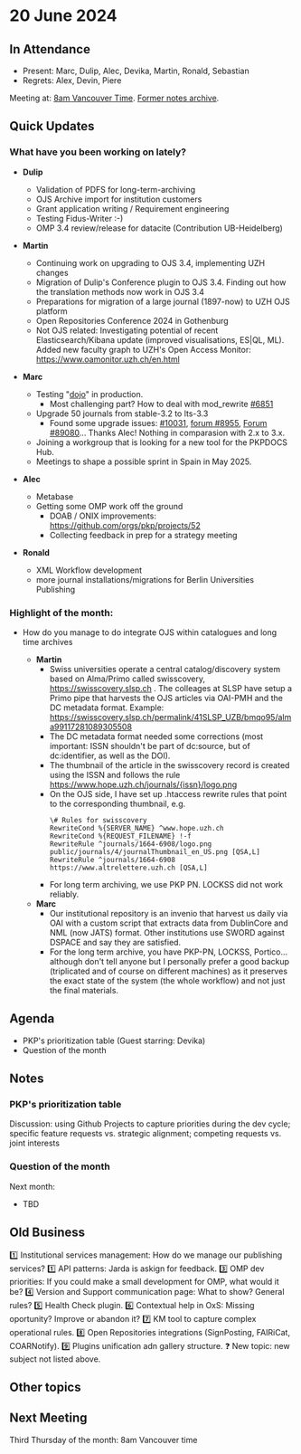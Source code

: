 # 20 June 2024

In Attendance
-------------

- Present: Marc, Dulip, Alec, Devika, Martin, Ronald, Sebastian
- Regrets: Alex, Devin, Piere

Meeting at: [8am Vancouver Time](https://www.timeanddate.com/worldclock/converter.html?iso=20240418T150000&p1=256&p2=tz_pt&p3=tz_pdt&p4=80&p5=3705&p6=418&p7=tz_adt&p8=31&p9=37&p10=101).
[Former notes archive](https://github.com/pkp/technical-committee/tree/main/meeting-minutes).


Quick Updates
-------------

### What have you been working on lately?

- **Dulip**
    - Validation of PDFS for long-term-archiving
    - OJS Archive import for institution customers
    - Grant application  writing / Requirement engineering
    - Testing Fidus-Writer :-) 
    - OMP 3.4 review/release for datacite (Contribution UB-Heidelberg)
- **Martin**
    - Continuing work on upgrading to OJS 3.4, implementing UZH changes
    - Migration of Dulip's Conference plugin to OJS 3.4. Finding out how the translation methods now work in OJS 3.4
    - Preparations for migration of a large journal (1897-now) to UZH OJS platform
    - Open Repositories Conference 2024 in Gothenburg
    - Not OJS related: Investigating potential of recent Elasticsearch/Kibana update (improved visualisations, ES|QL, ML). Added new faculty graph to UZH's Open Access Monitor: https://www.oamonitor.uzh.ch/en.html
- **Marc**
    - Testing "[dojo](https://github.com/marcbria/dojo)" in production.
        - Most challenging part? How to deal with mod_rewrite [#6851](https://github.com/pkp/pkp-lib/issues/6851)
    - Upgrade 50 journals from stable-3.2 to lts-3.3
        - Found some upgrade issues: [#10031](https://github.com/pkp/pkp-lib/issues/10031), [forum #8955](https://forum.pkp.sfu.ca/t/understanding-removing-orphaned-submission-files-entry-id-xxx-with-submission-id-xxx/89055/5), [Forum #89080](https://forum.pkp.sfu.ca/t/warning-column-not-found-1054-unknown-column-setting-name-in-field-list-in-when-upgrading-to-3-3/89080)... Thanks Alec! Nothing in comparasion with 2.x to 3.x. 
    - Joining a workgroup that is looking for a new tool for the PKPDOCS Hub.
    - Meetings to shape a possible sprint in Spain in May 2025.
- **Alec**
    - Metabase
    - Getting some OMP work off the ground
        - DOAB / ONIX improvements: https://github.com/orgs/pkp/projects/52
        - Collecting feedback in prep for a strategy meeting

- **Ronald**
    - XML Workflow development
    - more journal installations/migrations for Berlin Universities Publishing

### Highlight of the month: ###

- How do you manage to do integrate OJS within catalogues and long time archives

    - **Martin**
        - Swiss universities operate a central catalog/discovery system based on Alma/Primo called swisscovery, https://swisscovery.slsp.ch . The colleages at SLSP have setup a Primo pipe that harvests the OJS articles via OAI-PMH and the DC metadata format. Example: https://swisscovery.slsp.ch/permalink/41SLSP_UZB/bmqo95/alma99117281089305508
        - The DC metadata format needed some corrections (most important: ISSN shouldn't be part of dc:source, but of dc:identifier, as well as the DOI).
        - The thumbnail of the article in the swisscovery record is created using the ISSN and follows the rule https://www.hope.uzh.ch/journals/{issn}/logo.png
        - On the OJS side, I have set up .htaccess rewrite rules that point to the corresponding thumbnail, e.g.
            ```
            \# Rules for swisscovery
            RewriteCond %{SERVER_NAME} ^www.hope.uzh.ch
            RewriteCond %{REQUEST_FILENAME} !-f
            RewriteRule ^journals/1664-6908/logo.png public/journals/4/journalThumbnail_en_US.png [QSA,L]
            RewriteRule ^journals/1664-6908 https://www.altrelettere.uzh.ch [QSA,L]
            ```
        - For long term archiving, we use PKP PN. LOCKSS did not work reliably.
    - **Marc**
        - Our institutional repository is an invenio that harvest us daily via OAI with a custom script that extracts data from DublinCore and NML (now JATS) format. Other institutions use SWORD against DSPACE and say they are satisfied.
        - For the long term archive, you have PKP-PN, LOCKSS, Portico... although don't tell anyone but I personally prefer a good backup (triplicated and of course on different machines) as it preserves the exact state of the system (the whole workflow) and not just the final materials.

Agenda
------

- PKP's prioritization table (Guest starring: Devika)
- Question of the month


Notes
-----

### PKP's prioritization table

Discussion: using Github Projects to capture priorities during the dev cycle; specific feature requests vs. strategic alignment; competing requests vs. joint interests

### Question of the month

Next month:

- TBD


Old Business
------------

:one: Institutional services management: How do we manage our publishing services?
:one: API patterns: Jarda is askign for feedback.
:three: OMP dev priorities: If you could make a small development for OMP, what would it be?
:four: Version and Support communication page: What to show? General rules?
:five: Health Check plugin.
:six: Contextual help in OxS: Missing oportunity? Improve or abandon it?
:seven: KM tool to capture complex operational rules.
:eight: Open Repositories integrations (SignPosting, FAIRiCat, COARNotify).
:nine: Plugins unification adn gallery structure. 
:question: New topic: new subject not listed above.



Other topics
------------


Next Meeting
------------

Third Thursday of the month: 8am Vancouver time

